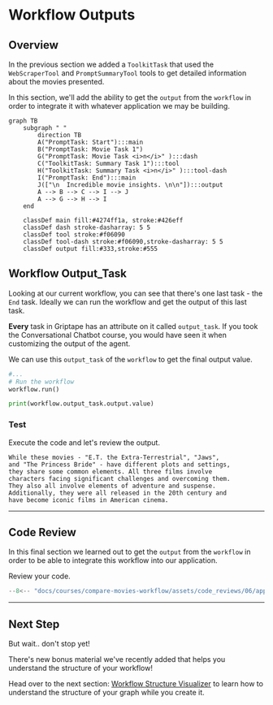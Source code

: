 # Workflow Outputs

## Overview
In the previous section we added a `ToolkitTask` that used the `WebScraperTool` and `PromptSummaryTool` tools to get detailed information about the movies presented.

In this section, we'll add the ability to get the `output` from the `workflow` in order to integrate it with whatever application we may be building.

``` mermaid
graph TB 
    subgraph " "
        direction TB
        A("PromptTask: Start"):::main 
        B("PromptTask: Movie Task 1")
        G("PromptTask: Movie Task <i>n</i>" ):::dash
        C("ToolkitTask: Summary Task 1"):::tool
        H("ToolkitTask: Summary Task <i>n</i>" ):::tool-dash
        I("PromptTask: End"):::main
        J(["\n  Incredible movie insights. \n\n"]):::output
        A --> B --> C --> I --> J
        A --> G --> H --> I
    end
    
    classDef main fill:#4274ff1a, stroke:#426eff
    classDef dash stroke-dasharray: 5 5
    classDef tool stroke:#f06090
    classDef tool-dash stroke:#f06090,stroke-dasharray: 5 5
    classDef output fill:#333,stroke:#555

```


## Workflow Output_Task

Looking at our current workflow, you can see that there's one last task - the `End` task. Ideally we can run the workflow and get the output of this last task.

**Every** task in Griptape has an attribute on it called `output_task`. If you took the Conversational Chatbot course, you would have seen it when customizing the output of the agent.

We can use this `output_task` of the `workflow` to get the final output value.

```python
#...
# Run the workflow
workflow.run()     

print(workflow.output_task.output.value)

```


### Test

Execute the code and let's review the output.

```
While these movies - "E.T. the Extra-Terrestrial", "Jaws", 
and "The Princess Bride" - have different plots and settings, 
they share some common elements. All three films involve 
characters facing significant challenges and overcoming them. 
They also all involve elements of adventure and suspense. 
Additionally, they were all released in the 20th century and 
have become iconic films in American cinema.
```

---

## Code Review

In this final section we learned out to get the `output` from the `workflow` in order to be able to integrate this workflow into our application.

Review your code.

```python linenums="1" title="app.py"
--8<-- "docs/courses/compare-movies-workflow/assets/code_reviews/06/app.py"
```

---
## Next Step
But wait.. don't stop yet!

There's new bonus material we've recently added that helps you understand the structure of your workflow!

Head over to the next section: [Workflow Structure Visualizer](07_workflow_structure_visualizer.md) to learn how to understand the structure of your graph while you create it.
